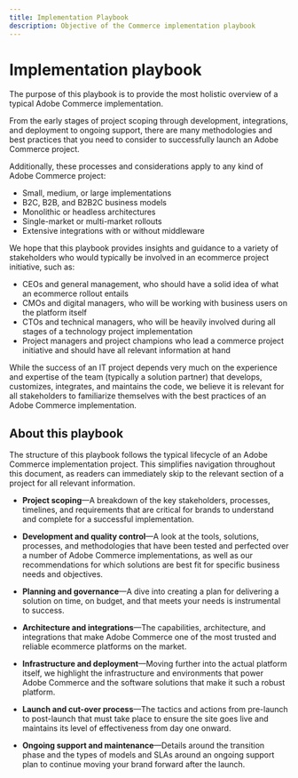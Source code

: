 ```yaml
---
title: Implementation Playbook
description: Objective of the Commerce implementation playbook
---
```


# Implementation playbook

The purpose of this playbook is to provide the most holistic overview of a typical Adobe Commerce implementation.

From the early stages of project scoping through development, integrations, and deployment to ongoing support, there are many methodologies and best practices that you need to consider to successfully launch an Adobe Commerce project.

Additionally, these processes and considerations apply to any kind of Adobe Commerce project:

- Small, medium, or large implementations
- B2C, B2B, and B2B2C business models
- Monolithic or headless architectures
- Single-market or multi-market rollouts
- Extensive integrations with or without middleware

We hope that this playbook provides insights and guidance to a variety of stakeholders who would typically be involved in an ecommerce project initiative, such as:

- CEOs and general management, who should have a solid idea of what an ecommerce rollout entails
- CMOs and digital managers, who will be working with business users on the platform itself
- CTOs and technical managers, who will be heavily involved during all stages of a technology project implementation
- Project managers and project champions who lead a commerce project initiative and should have all relevant information at hand

While the success of an IT project depends very much on the experience and expertise of the team (typically a solution partner) that develops, customizes, integrates, and maintains the code, we believe it is relevant for all stakeholders to familiarize themselves with the best practices of an Adobe Commerce implementation.

## About this playbook

The structure of this playbook follows the typical lifecycle of an Adobe Commerce implementation project. This simplifies navigation throughout this document, as readers can immediately skip to the relevant section of a project for all relevant information.

- **Project scoping**—A breakdown of the key stakeholders, processes, timelines, and requirements that are critical for brands to understand and complete for a successful implementation.

- **Development and quality control**—A look at the tools, solutions, processes, and methodologies that have been tested and perfected over a number of Adobe Commerce implementations, as well as our recommendations for which solutions are best fit for specific business needs and objectives.

- **Planning and governance**—A dive into creating a plan for delivering a solution on time, on budget, and that meets your needs is instrumental to success.

- **Architecture and integrations**—The capabilities, architecture, and integrations that make Adobe Commerce one of the most trusted and reliable ecommerce platforms on the market.

- **Infrastructure and deployment**—Moving further into the actual platform itself, we highlight the infrastructure and environments that power Adobe Commerce and the software solutions that make it such a robust platform.

- **Launch and cut-over process**—The tactics and actions from pre-launch to post-launch that must take place to ensure the site goes live and maintains its level of effectiveness from day one onward.

- **Ongoing support and maintenance**—Details around the transition phase and the types of models and SLAs around an ongoing support plan to continue moving your brand forward after the launch.
